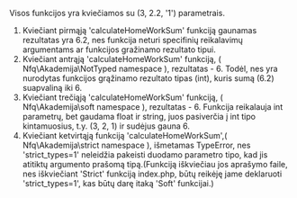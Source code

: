 Visos funkcijos yra kviečiamos su (3, 2.2, '1') parametrais.

1) Kviečiant pirmąją 'calculateHomeWorkSum' funkciją gaunamas rezultatas yra 6.2,
nes funkcija neturi specifinių reikalavimų argumentams ar funkcijos gražinamo rezultato tipui. 
2) Kviečiant antrąją 'calculateHomeWorkSum' funkciją, ( Nfq\Akademija\NotTyped namespace ),
rezultatas - 6. Todėl, nes yra nurodytas funkcijos grąžinamo rezultato tipas (int), kuris sumą (6.2) suapvaliną iki 6.
3) Kviečiant trečiąją 'calculateHomeWorkSum' funkciją, ( Nfq\Akademija\soft namespace ),
rezultatas - 6. Funkcija reikalauja int parametrų, bet gaudama float ir string, juos pasiverčia į int tipo kintamuosius,
t.y. (3, 2, 1) ir sudėjus gauna 6.
4) Kviečiant ketvirtąją funkciją 'calculateHomeWorkSum',( Nfq\Akademija\strict namespace ),
išmetamas TypeError, nes 'strict_types=1' neleidžia pakeisti duodamo parametro tipo, kad jis atitiktų argumento prašomą 
tipą.(Funkciją iškviečiau jos aprašymo faile, nes iškviečiant 'Strict' funkciją index.php, būtų reikėję jame deklaruoti 'strict_types=1', 
kas būtų darę itaką 'Soft' funkcijai.)